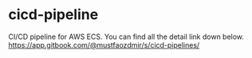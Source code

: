 # cicd-pipeline
CI/CD pipeline for AWS ECS. You can find all the detail link down below.
https://app.gitbook.com/@mustfaozdmir/s/cicd-pipelines/
